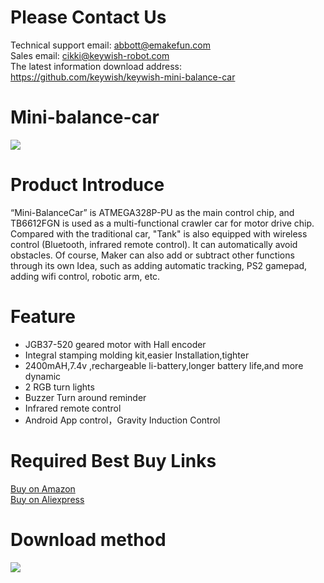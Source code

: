 # Please Contact Us

Technical support email: abbott@emakefun.com </br>
Sales email: cikki@keywish-robot.com</br>
The latest information download address: https://github.com/keywish/keywish-mini-balance-car

# Mini-balance-car
![](https://github.com/keywish/keywish-mini-balance-car/blob/master/Balance_car.jpg)

# Product Introduce
“Mini-BalanceCar” is ATMEGA328P-PU as the main control chip, and TB6612FGN is used as a multi-functional crawler car for motor drive chip. Compared with the traditional car, "Tank" is also equipped with wireless control (Bluetooth, infrared remote control). It can automatically avoid obstacles. Of course, Maker can also add or subtract other functions through its own Idea, such as adding automatic tracking, PS2 gamepad, adding wifi control, robotic arm, etc.

# Feature
* JGB37-520 geared motor with Hall encoder</br>
* Integral stamping molding kit,easier Installation,tighter</br>
* 2400mAH,7.4v ,rechargeable li-battery,longer battery life,and more dynamic</br>
* 2 RGB turn lights</br>
* Buzzer Turn around reminder</br>
* Infrared remote control </br>
* Android App control，Gravity Induction Control</br>

# Required Best Buy Links
[Buy on Amazon](https://www.amazon.com/dp/B07GYKMPNS) </br>
[Buy on Aliexpress](https://www.aliexpress.com/store/product/Balance-Cars-for-Arduino-UNO-R3-Super-Starter-Kit-APP-RC-Remote-Control-Ultrasonic-Bluetooth-Module/3269016_32931621415.html)


# Download method
![](https://github.com/keywish/keywish-mini-balance-car/blob/master/Image.jpg)
